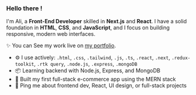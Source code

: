 ### Hello there !

I'm Ali, a **Front-End Developer** skilled in **Next.js** and **React**.
I have a solid foundation in **HTML**, **CSS**, and **JavaScript**, and I focus on building responsive, modern web interfaces.

✨ You can See my work live on [my portfolio](https://ali-ahmed-sepia.vercel.app/).

- ⚙️ I use actively: `.html`, `.css`, `.tailwind`, `.js`, `.ts`, `.react`, `.next`, `.redux-toolkit`, `.rtk query`, `.node.js`, `.express`, `.mongoDB`
- 📦 Learning backend with Node.js, Express, and MongoDB
- 🛒 Built my first full-stack e-commerce app using the MERN stack
- 💬 Ping me about frontend dev, React, UI design, or full-stack projects
